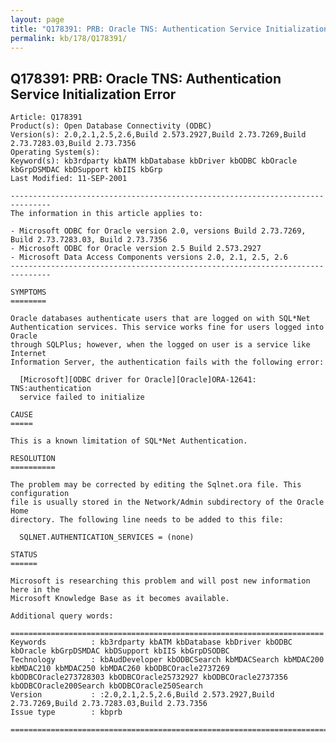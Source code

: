 ```yaml
---
layout: page
title: "Q178391: PRB: Oracle TNS: Authentication Service Initialization Error"
permalink: kb/178/Q178391/
---
```


## Q178391: PRB: Oracle TNS: Authentication Service Initialization Error

	Article: Q178391
	Product(s): Open Database Connectivity (ODBC)
	Version(s): 2.0,2.1,2.5,2.6,Build 2.573.2927,Build 2.73.7269,Build 2.73.7283.03,Build 2.73.7356
	Operating System(s): 
	Keyword(s): kb3rdparty kbATM kbDatabase kbDriver kbODBC kbOracle kbGrpDSMDAC kbDSupport kbIIS kbGrp
	Last Modified: 11-SEP-2001
	
	-------------------------------------------------------------------------------
	The information in this article applies to:
	
	- Microsoft ODBC for Oracle version 2.0, versions Build 2.73.7269, Build 2.73.7283.03, Build 2.73.7356 
	- Microsoft ODBC for Oracle version 2.5 Build 2.573.2927 
	- Microsoft Data Access Components versions 2.0, 2.1, 2.5, 2.6 
	-------------------------------------------------------------------------------
	
	SYMPTOMS
	========
	
	Oracle databases authenticate users that are logged on with SQL*Net
	Authentication services. This service works fine for users logged into Oracle
	through SQLPlus; however, when the logged on user is a service like Internet
	Information Server, the authentication fails with the following error:
	
	  [Microsoft][ODBC driver for Oracle][Oracle]ORA-12641: TNS:authentication
	  service failed to initialize
	
	CAUSE
	=====
	
	This is a known limitation of SQL*Net Authentication.
	
	RESOLUTION
	==========
	
	The problem may be corrected by editing the Sqlnet.ora file. This configuration
	file is usually stored in the Network/Admin subdirectory of the Oracle Home
	directory. The following line needs to be added to this file:
	
	  SQLNET.AUTHENTICATION_SERVICES = (none)
	
	STATUS
	======
	
	Microsoft is researching this problem and will post new information here in the
	Microsoft Knowledge Base as it becomes available.
	
	Additional query words:
	
	======================================================================
	Keywords          : kb3rdparty kbATM kbDatabase kbDriver kbODBC kbOracle kbGrpDSMDAC kbDSupport kbIIS kbGrpDSODBC 
	Technology        : kbAudDeveloper kbODBCSearch kbMDACSearch kbMDAC200 kbMDAC210 kbMDAC250 kbMDAC260 kbODBCOracle2737269 kbODBCOracle273728303 kbODBCOracle25732927 kbODBCOracle2737356 kbODBCOracle200Search kbODBCOracle250Search
	Version           : :2.0,2.1,2.5,2.6,Build 2.573.2927,Build 2.73.7269,Build 2.73.7283.03,Build 2.73.7356
	Issue type        : kbprb
	
	=============================================================================
	
